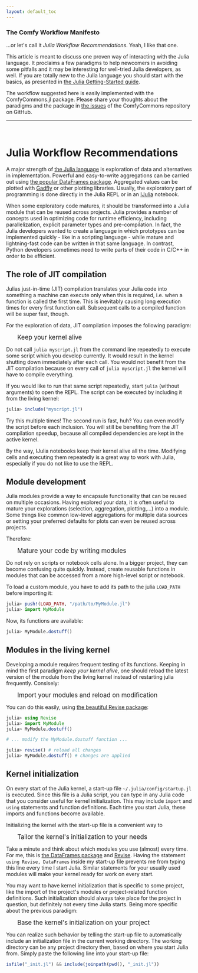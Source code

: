 ```yaml
---
layout: default_toc
---
```




### The Comfy Workflow Manifesto

...or let's call it *Julia Workflow Recommendations*. Yeah, I like that one.

This article is meant to discuss one proven way of interacting with the Julia language.
It proclaims a few paradigms to help newcomers in avoiding some pitfalls and
it may be interesting for well-tried Julia developers, as well.
If you are totally new to the Julia language you should start with the basics, as presented
in [the Julia Getting-Started guide](https://docs.julialang.org/en/stable/manual/getting-started/).

The workflow suggested here is easily implemented with the ComfyCommons.jl package.
Please share your thoughts about the paradigms and the package in
[the issues](https://github.com/mirkobunse/ComfyCommons.jl/issues) of the ComfyCommons repository on GitHub.

---

&nbsp;



# Julia Workflow Recommendations

A major strength of [the Julia language](https://julialang.org/) is exploration of data and alternatives in implementation.
Powerful and easy-to-write aggregations can be carried out using
[the popular DataFrames package](https://dataframesjl.readthedocs.io/en/latest/).
Aggregated values can be plotted with [Gadfly](http://gadflyjl.org/stable/) or other plotting libraries.
Usually, the exploratory part of programming is done directly in the Julia REPL
or in an [IJulia](https://github.com/JuliaLang/IJulia.jl) notebook.

When some exploratory code matures, it should be transformed into a Julia module that
can be reused across projects. Julia provides a number of concepts used in optimizing code
for runtime efficiency, including parallelization, explicit parameter types and
pre-compilation. In fact, the Julia developers wanted to create a language in which
prototypes can be implemented quickly - like in a scripting language - while mature and
lightning-fast code can be written in that same language.
In contrast, Python developers sometimes need to write parts of their code in C/C++ in order
to be efficient.



## The role of JIT compilation

Julias just-in-time (JIT) compilation translates your Julia code into something a machine
can execute only when this is required, i.e. when a function is called the first time.
This is inevitably causing long execution times for every first function call.
Subsequent calls to a compiled function will be super fast, though.

For the exploration of data, JIT compilation imposes the following paradigm:

<p style="margin-left: 6%"><big>Keep your kernel alive</big></p>

Do not call `julia myscript.jl` from the command line repeatedly to execute some
script which you develop currently.
It would result in the kernel shutting down immediately after each call. You would
not benefit from the JIT compilation because on every call of `julia myscript.jl`
the kernel will have to compile everything.

If you would like to run that same script repeatedly, start `julia` (without arguments)
to open the REPL. The script can be executed by including it from the living kernel:

```julia
julia> include("myscript.jl")
```

Try this multiple times!
The second run is fast, huh? You can even modify the script before each inclusion.
You will still be benefiting from the JIT compilation speedup, because all compiled
dependencies are kept in the active kernel.

By the way, IJulia notebooks keep their kernel alive all the time. Modifying cells
and executing them repeatedly is a great way to work with Julia, especially if you
do not like to use the REPL.



## Module development

Julia modules provide a way to encapsule functionality that can be reused on multiple
occasions.
Having explored your data, it is often useful to mature your explorations (selection,
aggregation, plotting,...) into a module.
Some things like common low-level aggregations for multiple data sources or setting
your preferred defaults for plots can even be reused across projects.

Therefore:

<p style="margin-left: 6%"><big>Mature your code by writing modules</big></p>

Do not rely on scripts or notebook cells alone. In a bigger project, they can
become confusing quite quickly.
Instead, create reusable functions in modules that can be accessed from a more
high-level script or notebook.

To load a custom module, you have to add its path to the julia `LOAD_PATH` before
importing it:

```julia
julia> push!(LOAD_PATH, "/path/to/MyModule.jl")
julia> import MyModule
```

Now, its functions are available:

```julia
julia> MyModule.dostuff()
```


## Modules in the living kernel

Developing a module requires frequent testing of its functions. Keeping in mind the first
paradigm _keep your kernel alive_, one should reload the latest version of the module
from the living kernel instead of restarting julia frequently. Consisely:

<p style="margin-left: 6%"><big>Import your modules and reload on modification</big></p>

You can do this easily, using [the beautiful Revise package](https://github.com/timholy/Revise.jl):

```julia
julia> using Revise
julia> import MyModule
julia> MyModule.dostuff()

# ... modify the MyModule.dostuff function ...

julia> revise() # reload all changes
julia> MyModule.dostuff() # changes are applied
```



## Kernel initialization

On every start of the Julia kernel, a start-up file `~/.julia/config/startup.jl` is executed.
Since this file is a Julia script, you can type in any Julia code that you consider useful for kernel
initialization. This may include `import` and `using` statements and function definitions.
Each time you start Julia, these imports and functions become available.

Initializing the kernel with the start-up file is a convenient way to

<p style="margin-left: 6%"><big>Tailor the kernel's initialization to your needs</big></p>

Take a minute and think about which modules you use (almost) every time. For me, this is
[the DataFrames package](https://dataframesjl.readthedocs.io/en/latest/) and
[Revise](https://github.com/timholy/Revise.jl).
Having the statement `using Revise, DataFrames` inside my start-up file prevents me from
typing this line every time I start Julia. Similar statements for your usually used modules
will make your kernel ready for work on every start.

You may want to have kernel initialization that is specific to some project, like the import
of the project's modules or project-related function definitions.
Such initialization should always take place for the project in question, but definitely
not every time Julia starts.
Being more specific about the previous paradigm:

<p style="margin-left: 6%"><big>Base the kernel's initialization on your project</big></p>

You can realize such behavior by telling the start-up file to automatically include an
initialization file in the current working directory. The working directory can be any
project directory then, based on where you start Julia from.
Simply paste the following line into your start-up file:

```julia
isfile("_init.jl") && include(joinpath(pwd(), "_init.jl"))
```

